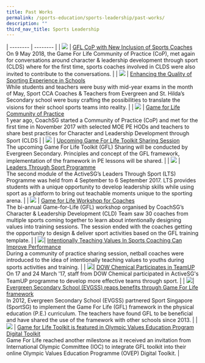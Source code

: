 ```yaml
---
title: Past Works
permalink: /sports-education/sports-leadership/past-works/
description: ""
third_nav_title: Sports Leadership
---
```


| -------- | -------- | 
| ![](/images/Sport%20Leadership%20Latest/Shane.jpg)     | [GFL CoP with New Inclusion of Sports Coaches](/gfl-cop-with-new-inclusion-of-sports-coaches/) <br>On 9 May 2018, the Game For Life Community of Practice (CoP), met again for conversations around character & leadership development through sport (CLDS) where for the first time, sports coaches involved in CLDS were also invited to contribute to the conversations. | 
| ![](/images/Sport%20Leadership%20Latest/DANE5604.jpg)   | [Enhancing the Quality of Sporting Experience in Schools](/enhancing-the-quality-of-sporting-experience-in-schools/)<br>While students and teachers were busy with mid-year exams in the month of May, Sport CCA Coaches & Teachers from Evergreen and St. Hilda’s Secondary school were busy crafting the possibilities to translate the visions for their school sports teams into reality.  | 
| ![](/images/Sport%20Leadership%20Latest/IMG_9316.jpg)   | [Game for Life Community of Practice](/game-for-life-community-of-practice/)<br>1 year ago, CoachSG started a Community of Practice (CoP) and met for the first time in November 2017 with selected MOE PE HODs and teachers to share best practices for Character and Leadership Development through Sport (CLDS  | 
| ![](/images/Sport%20Leadership%20Latest/evgss3.jpg)   | [Upcoming Game For Life Toolkit Sharing Session](/upcoming-game-for-life-toolkit-sharing-session)<br>The upcoming Game For Life Toolkit (GFL) Sharing will be conducted by Evergreen Secondary. Principles and concept of the GFL framework, implementation of the framework in PE lessons will be shared.  | 
| ![](/images/Sport%20Leadership%20Latest/z_Finale.jpg)  | [Leaders Through Sport Programme](leaders-through-sport-programme)<br>The second module of the ActiveSG’s Leaders Through Sport (LTS) Programme was held from 4 September to 6 September 2017. LTS provides students with a unique opportunity to develop leadership skills while using sport as a platform to bring out teachable moments unique to the sporting arena.  | 
| ![](/images/Sport%20Leadership%20Latest/Swimming-4.jpg) | [Game for Life Workshop for Coaches](game-for-life-workshop-for-coaches)<br>The bi-annual Game-for-Life (GFL) workshop organised by CoachSG’s Character & Leadership Development (CLD) Team saw 30 coaches from multiple sports coming together to learn about intentionally designing values into training sessions. The session ended with the coaches getting the opportunity to design & deliver sport activities based on the GFL training template.  | 
| ![](/images/Sport%20Leadership%20Latest/Community-of-Practice-Netball_20170605_YLEE_03_web.jpg)| [Intentionally Teaching Values In Sports Coaching Can Improve Performance](/intentionally-teaching-values-in-sports-coaching-can-improve-performance)<br>During a community of practice sharing session, netball coaches were introduced to the idea of intentionally teaching values to youths during sports activities and training.  | 
| ![](/images/Sport%20Leadership%20Latest/Dow-3.jpg)| [DOW Chemical Participates in TeamUP](/dow-chemical-participates-in-teamup)<br>On 17 and 24 March '17, staff from DOW Chemical participated in ActiveSG's TeamUP programme to develop more effective teams through sport. | 
| ![](/images/Sport%20Leadership%20Latest/LBTS-EVERGREEN.jpg)| [Evergreen Secondary School (EVGSS) reaps benefits through Game For Life framework](/evergreen-secondary-school-evgss-reaps-benefits-through-game-for-life-framework/)<br>In 2012, Evergreen Secondary School (EVGSS) partnered Sport Singapore (SportSG) to implement the Game For Life (GFL) framework in the physical education (P.E.) curriculum. The teachers have found GFL to be beneficial and have shared the use of the framework with other schools since 2013. | 
| ![](/images/Sport%20Leadership%20Latest/GFL_OVEP-Resource-Library_location.jpg) | [Game for Life Toolkit is featured in Olympic Values Education Program Digital Toolkit](/game-for-life-toolkit-is-featured-in-olympic-values-education-program-digital-toolkit/)<br>Game For Life reached another milestone as it received an invitation from International Olympic Committee (IOC) to integrate GFL toolkit into their online Olympic Values Education Programme (OVEP) Digital Toolkit. |